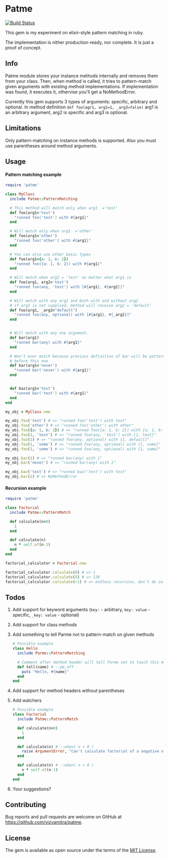 # Patme

[![Build Status](https://travis-ci.org/vizvamitra/patme.svg?branch=master)](https://travis-ci.org/vizvamitra/patme)

This gem is my experiment on elixir-style pattern matching in ruby.

The implementation is nither production-ready, nor complete. It is just a proof of concept.

## Info

Patme module stores your instance methods internally and removes them from your class. Then, when method is called, it tries to pattern-match given arguments with existing method implementations. If implementation was found, it executes it, othervise you'll get a NoMethodError.

Currently this gem supports 3 types of arguments: specific, arbitrary and optional. In method definition `def foo(agr1, arg2=1, _arg3=false)` arg1 is an arbitrary argument, arg2 is specific and arg3 is optional.


## Limitations

Only pattern-matching on instance methods is supported. Also you must use parentheses around method arguments.


## Usage

#### Pattern matching example

```ruby
require 'patme'

class MyClass
  include Patme::PatternMatching

  # This method will match only when arg1  ='test'
  def foo(arg1='test')
    "runned foo('test') with #{arg1}"
  end

  # Will match only when arg1  ='other'
  def foo(arg1='other')
    "runned foo('other') with #{arg1}"
  end

  # You can also use other basic types
  def foo(arg1={a: 1, b: 2})
    "runned foo({a: 1, b: 2}) with #{arg1}"
  end

  # Will match when arg2 = 'test' no matter what arg1 is
  def foo(arg1, arg2='test')
    "runned foo(any, 'test') with [#{arg1}, #{arg2}]"
  end

  # Will match with any arg1 and both with and without arg2
  # if arg2 is not supplied, method will receive arg2 = 'default'
  def foo(arg1, _arg2="default")
    "runned foo(any, optional) with [#{arg1}, #{_arg2}]"
  end


  # Will match with any one argument.
  def bar(arg1)
    "runned bar(any) with #{arg1}"
  end

  # Won't ever match because previous definition of bar will be pattern-matched
  # before this one
  def bar(arg1='never')
    "runned bar('never') with #{arg1}"
  end


  def baz(arg1='test')
    "runned bar('test') with #{arg1}"
  end
end

my_obj = MyClass.new

my_obj.foo('test') # => "runned foo('test') with test"
my_obj.foo('other') # => "runned foo('other') with other"
my_obj.foo({a: 1, b: 2}) # => "runned foo({a: 1, b: 2}) with {a: 1, b: 2}"
my_obj.foo(1, 'test') # => "runned foo(any, 'test') with [1, test]"
my_obj.foo(1) # => "runned foo(any, optional) with [1, default]"
my_obj.foo(1, 'some') # => "runned foo(any, optional) with [1, some]"
my_obj.foo(1, 'some') # => "runned foo(any, optional) with [1, some]"

my_obj.bar(1) # => "runned bar(any) with 1"
my_obj.bar('never') # => "runned bar(any) with 1"

my_obj.baz('test') # => "runned baz('test') with test"
my_obj.bar(1) # => NoMethodError
```

#### Recursion example

```ruby
require 'patme'

class Factorial
  include Patme::PatternMatch

  def calculate(n=0)
    1
  end

  def calculate(n)
    n * self.of(n-1)
  end
end

factorial_calculator = Factorial.new

factorial_calculator.calculate(0) # => 1
factorial_calculator.calculate(5) # => 120
factorial_calculator.calculate(-1) # => endless recursion, don't do so ^_^
```


## Todos

1. Add support for keyword arguments (`key:` - arbitrary, `key: value` - specific, `_key: value` - optional)
2. Add support for class methods
3. Add something to tell Parme not to pattern-match on given methods

    ```ruby
    # Possible example
    class Hello
      include Parme::PatternMatching

      # Comment after method header will tell Parme not to touch this method
      def tell(name) # ::pm_off
        puts "Hello, #{name}"
      end
    end
    ```

4. Add support for method headers without parentheses
5. Add watchers

    ```ruby
    # Possible example
    class Factorial
      include Patme::PatternMatch

      def calculate(n=0)
        1
      end

      def calculate(n) # ::when( n < 0 )
        raise ArgumentError, "Can't calculate factorial of a negative number: #{n}"
      end

      def calculate(n) # ::when( n > 0 )
        n * self.of(n-1)
      end
    end
    ```

6. Your suggestions?


## Contributing

Bug reports and pull requests are welcome on GitHub at https://github.com/vizvamitra/patme.


## License

The gem is available as open source under the terms of the [MIT License](http://opensource.org/licenses/MIT).

